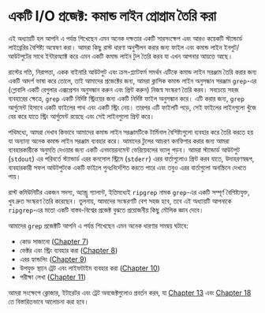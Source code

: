 # একটি I/O প্রজেক্ট: কমান্ড লাইন প্রোগ্রাম তৈরি করা

এই অধ্যায়টি হল আপনি এ পর্যন্ত শিখেছেন এমন অনেক দক্ষতার একটি সারসংক্ষেপ এবং আরও কয়েকটি স্ট্যান্ডার্ড লাইব্রেরির বৈশিষ্ট্য অন্বেষণ করা। আমরা কিছু রাস্ট ধারণা অনুশীলন করার জন্য ফাইল এবং কমান্ড লাইন ইনপুট/আউটপুটের সাথে ইন্টারঅ্যাক্ট করে এমন একটি কমান্ড লাইন টুল তৈরি করব যা এখন আপনার আয়ত্তে আছে।

রাস্টের গতি, নিরাপত্তা, একক বাইনারি আউটপুট এবং ক্রস-প্ল্যাটফর্ম সমর্থন এটিকে কমান্ড লাইন সরঞ্জাম তৈরি করার জন্য একটি আদর্শ ভাষা করে তোলে, তাই আমাদের প্রজেক্টের জন্য, আমরা ক্লাসিক কমান্ড লাইন অনুসন্ধান সরঞ্জাম `grep`-এর (গ্লোবালি একটি রেগুলার এক্সপ্রেশন অনুসন্ধান করুন এবং প্রিন্ট করুন) নিজস্ব সংস্করণ তৈরি করব। সবচেয়ে সহজ ব্যবহারের ক্ষেত্রে, `grep` একটি নির্দিষ্ট স্ট্রিংয়ের জন্য একটি নির্দিষ্ট ফাইল অনুসন্ধান করে। এটি করার জন্য, `grep` আর্গুমেন্ট হিসাবে একটি ফাইলের পাথ এবং একটি স্ট্রিং নেয়। তারপর এটি ফাইলটি পড়ে, সেই ফাইলের লাইনগুলো খুঁজে বের করে যাতে স্ট্রিং আর্গুমেন্ট রয়েছে এবং সেই লাইনগুলো প্রিন্ট করে।

পথিমধ্যে, আমরা দেখাব কিভাবে আমাদের কমান্ড লাইন সরঞ্জামটিকে টার্মিনাল বৈশিষ্ট্যগুলো ব্যবহার করে তৈরি করতে হয় যা অন্যান্য অনেক কমান্ড লাইন সরঞ্জাম ব্যবহার করে। আমাদের টুলের আচরণ কনফিগার করার জন্য আমরা ব্যবহারকারীকে অনুমতি দেওয়ার জন্য একটি এনভায়রনমেন্ট ভেরিয়েবলের ভ্যালু পড়ব। আমরা স্ট্যান্ডার্ড আউটপুট (`stdout`) এর পরিবর্তে স্ট্যান্ডার্ড এরর কনসোল স্ট্রিমে (`stderr`) এরর বার্তাগুলোও প্রিন্ট করব যাতে, উদাহরণস্বরূপ, ব্যবহারকারী সফল আউটপুটকে একটি ফাইলে পুনঃনির্দেশিত করতে পারে এবং তবুও এরর বার্তাগুলো অনস্ক্রিনে দেখতে পায়।

রাস্ট কমিউনিটির একজন সদস্য, অ্যান্ড্রু গ্যালান্ট, ইতিমধ্যেই `ripgrep` নামক `grep`-এর একটি সম্পূর্ণ বৈশিষ্ট্যযুক্ত, খুব দ্রুত সংস্করণ তৈরি করেছেন। তুলনায়, আমাদের সংস্করণটি বেশ সহজ হবে, তবে এই অধ্যায়টি আপনাকে `ripgrep`-এর মতো একটি বাস্তব-বিশ্বের প্রজেক্ট বুঝতে প্রয়োজনীয় কিছু মৌলিক জ্ঞান দেবে।

আমাদের `grep` প্রজেক্টটি আপনি এ পর্যন্ত শিখেছেন এমন অনেক ধারণার সমন্বয় ঘটাবে:

- কোড সাজানো ([Chapter 7][ch7]<!-- ignore -->)
- ভেক্টর এবং স্ট্রিং ব্যবহার করা ([Chapter 8][ch8]<!-- ignore -->)
- এরর হ্যান্ডলিং ([Chapter 9][ch9]<!-- ignore -->)
- উপযুক্ত স্থানে ট্রেট এবং লাইফটাইম ব্যবহার করা ([Chapter 10][ch10]<!-- ignore -->)
- পরীক্ষা লেখা ([Chapter 11][ch11]<!-- ignore -->)

আমরা সংক্ষেপে ক্লোজার, ইটারেটর এবং ট্রেট অবজেক্টগুলোও প্রবর্তন করব, যা [Chapter 13][ch13]<!-- ignore --> এবং [Chapter 18][ch18]<!-- ignore --> তে বিস্তারিতভাবে আলোচনা করা হবে।

[ch7]: ch07-00-managing-growing-projects-with-packages-crates-and-modules.html
[ch8]: ch08-00-common-collections.html
[ch9]: ch09-00-error-handling.html
[ch10]: ch10-00-generics.html
[ch11]: ch11-00-testing.html
[ch13]: ch13-00-functional-features.html
[ch18]: ch18-00-oop.html
